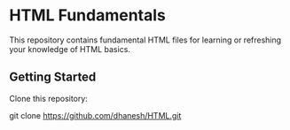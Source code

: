 # HTML Fundamentals

This repository contains fundamental HTML files for learning or refreshing your knowledge of HTML basics.

## Getting Started

Clone this repository:

git clone https://github.com/dhanesh/HTML.git
